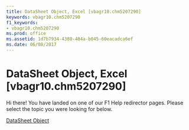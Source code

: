 ```yaml
---
title: DataSheet Object, Excel [vbagr10.chm5207290]
keywords: vbagr10.chm5207290
f1_keywords:
- vbagr10.chm5207290
ms.prod: office
ms.assetid: 1d7b7934-4388-484a-b045-60eacadca6ef
ms.date: 06/08/2017
---
```



# DataSheet Object, Excel [vbagr10.chm5207290]

Hi there! You have landed on one of our F1 Help redirector pages. Please select the topic you were looking for below.

[DataSheet Object](http://msdn.microsoft.com/library/370da200-e725-ac0f-fe3a-f919c7c7cc8e%28Office.15%29.aspx)

